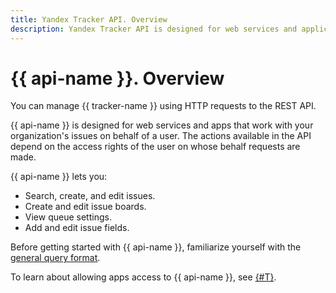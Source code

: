 ```yaml
---
title: Yandex Tracker API. Overview
description: Yandex Tracker API is designed for web services and applications that work with the tasks of your organization on behalf of a user. In this case, API capabilities depend on the access rights of the user on whose behalf the requests are made. You can control Tracker using HTTP REST API requests.
---
```

# {{ api-name }}. Overview

You can manage {{ tracker-name }} using HTTP requests to the REST API.

{{ api-name }} is designed for web services and apps that work with your organization's issues on behalf of a user. The actions available in the API depend on the access rights of the user on whose behalf requests are made.

{{ api-name }} lets you:

- Search, create, and edit issues.
- Create and edit issue boards.
- View queue settings.
- Add and edit issue fields.

Before getting started with {{ api-name }}, familiarize yourself with the [general query format](common-format.md).

To learn about allowing apps access to {{ api-name }}, see [{#T}](concepts/access.md).

